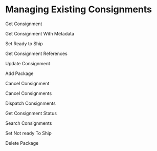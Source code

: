 # Managing Existing Consignments

Get Consignment

Get Consignment With Metadata

Set Ready to Ship

Get Consignment References

Update Consignment

Add Package

Cancel Consignment

Cancel Consignments

Dispatch Consignments

Get Consignment Status

Search Consignments

Set Not ready To Ship

Delete Package


<script src="../../scripts/requesttabs.js"></script>
<script src="../../scripts/responsetabs.js"></script>
<script src="../../scripts/copy.js"></script>